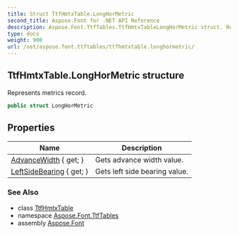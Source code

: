 ```yaml
---
title: Struct TtfHmtxTable.LongHorMetric
second_title: Aspose.Font for .NET API Reference
description: Aspose.Font.TtfTables.TtfHmtxTableLongHorMetric struct. Represents metrics record
type: docs
weight: 900
url: /net/aspose.font.ttftables/ttfhmtxtable.longhormetric/
---
```

## TtfHmtxTable.LongHorMetric structure

Represents metrics record.

```csharp
public struct LongHorMetric
```

## Properties

| Name | Description |
| --- | --- |
| [AdvanceWidth](../../aspose.font.ttftables/ttfhmtxtable.longhormetric/advancewidth) { get; } | Gets advance width value. |
| [LeftSideBearing](../../aspose.font.ttftables/ttfhmtxtable.longhormetric/leftsidebearing) { get; } | Gets left side bearing value. |

### See Also

* class [TtfHmtxTable](../ttfhmtxtable/)
* namespace [Aspose.Font.TtfTables](../../aspose.font.ttftables/)
* assembly [Aspose.Font](../../)


